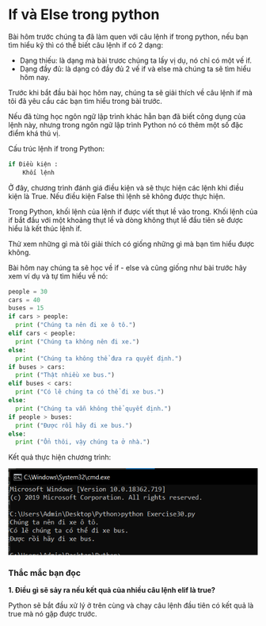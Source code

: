 # If và Else trong python #

Bài hôm trước chúng ta đã làm quen với câu lệnh if trong python, nếu bạn tìm hiểu kỹ thì có thể biết câu lệnh if có 2 dạng:

- Dạng thiếu: là dạng mà bài trươc chúng ta lấy vị dụ, nó chỉ có một vế if.
- Dạng đầy đủ: là dạng có đầy đủ 2 vế if và else mà chúng ta sẽ tìm hiểu hôm nay.

Trước khi bắt đầu bài học hôm nay, chúng ta sẽ giải thích về câu lệnh if mà tôi đã yêu cầu các bạn tìm hiểu trong bài trước.

Nếu đã từng học ngôn ngữ lập trình khác hẳn bạn đã biết công dụng của lệnh này, nhưng trong ngôn ngữ lập trình Python nó có thêm một số đặc điểm khá thú vị.

Cấu trúc lệnh if trong Python:

```Python
if Điều kiện :
    Khối lệnh
```

Ở đây, chương trình đánh giá điều kiện và sẽ thực hiện các lệnh khi điều kiện là True. Nếu điều kiện False thì lệnh sẽ không được thực hiện.

Trong Python, khối lệnh của lệnh if được viết thụt lề vào trong. Khối lệnh của if bắt đầu với một khoảng thụt lề và dòng không thụt lề đầu tiên sẽ được hiểu là kết thúc lệnh if.

Thử xem những gì mà tôi giải thích có giống những gì mà bạn tìm hiểu được không.

Bài hôm nay chúng ta sẽ học về if - else và cũng giống như bài trước hãy xem ví dụ và tự tìm hiểu về nó:

```Python
people = 30
cars = 40
buses = 15
if cars > people:
  print ("Chúng ta nên đi xe ô tô.")
elif cars < people:
  print ("Chúng ta không nên đi xe.")
else:
  print ("Chúng ta không thể đưa ra quyết định.")
if buses > cars:
  print ("Thật nhiều xe bus.")
elif buses < cars:
  print ("Có lẽ chúng ta có thể đi xe bus.")
else:
  print ("Chúng ta vẫn không thể quyết định.")
if people > buses:
  print ("Được rồi hãy đi xe bus.")
else:
  print ("Ổn thôi, vậy chúng ta ở nhà.")
```

Kết quả thực hiện chương trình:

![picture alt](./image/1.PNG)


### Thắc mắc bạn đọc ###

**1. Điều gì sẽ sảy ra nếu kết quả của nhiều câu lệnh elif là true?**

  Python sẽ bắt đầu xử lý ở trên cùng và chạy câu lệnh đầu tiên có kết quả là true mà nó gặp được trước.
